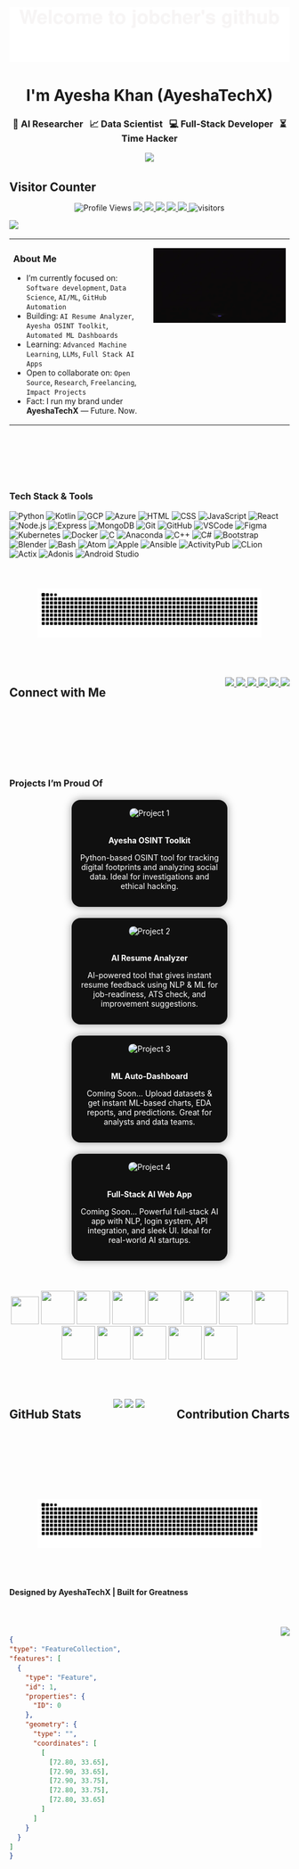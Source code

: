 <img src="https://raw.githubusercontent.com/BEPb/BEPb/55713da819edba8fc67dae7a4ed0ec652c176b96/assets/Bottom_up.svg" />
<link rel="stylesheet" href="https://cdnjs.cloudflare.com/ajax/libs/font-awesome/6.4.0/css/all.min.css">
<div align="center">
  <h1>
    I'm Ayesha Khan (AyeshaTechX)
  </h1>

  <h3>
    🤖 AI Researcher &nbsp;
    📈 Data Scientist &nbsp;
    💻 Full‑Stack Developer &nbsp;
    ⏳ Time Hacker
  </h3>
</div>

<p align="center">
  <img class="hoverable" src="https://readme-typing-svg.demolab.com?font=Fira+Code&size=22&pause=1000&color=00F5D4&center=true&vCenter=true&width=600&lines=Building+Smart+Tech+for+a+Smarter+World.;Automating+Everything+with+Code.;Designing+Time+Hacking+Machines.;Welcome+to+My+Profile." />
</p>

<h2 align="left" style="margin-top: 30px; margin-bottom: 10px;">Visitor Counter</h2>

<p align="center">
  <!-- Static Profile Views -->
  <img src="https://img.shields.io/badge/Profile_Views-48,000-brightgreen?style=plastic&logo=GitHub" alt="Profile Views" style="height: 20px;"/>

  <!-- Status Badge -->
  <a href="https://github.com/BEPb/BEPb">
    <img src="https://img.shields.io/badge/status-updating-brightgreen.svg?style=plastic" style="height: 20px;" />
  </a>

  <!-- Python Version -->
  <a href="https://github.com/python/cpython">
    <img src="https://img.shields.io/badge/Python-3.12-FF1493.svg?style=plastic" style="height: 20px;" />
  </a>

  <!-- Contributors -->
  <a href="https://github.com/BEPb/BEPb/graphs/contributors">
    <img src="https://img.shields.io/badge/Contributors-5-blue?style=plastic&logo=GitHub" style="height: 20px;" />
  </a>

  <!-- Static Stars -->
  <a href="https://github.com/BEPb/BEPb/stargazers">
    <img src="https://img.shields.io/badge/Stars-73-yellow?style=plastic&logo=GitHub" style="height: 20px;" />
  </a>

  <!-- Static Forks -->
  <a href="https://github.com/BEPb/BEPb/network/members">
    <img src="https://img.shields.io/badge/Forks-10-blue?style=plastic&logo=GitHub" style="height: 20px;" />
  </a>

  <!-- Static Visitor Badge -->
  <img src="https://img.shields.io/badge/Visitors-25,432-brightgreen?style=plastic&" alt="visitors" style="height: 20px;" />
</p>


<img src="https://raw.githubusercontent.com/BEPb/BEPb/main/src/header_.png" />

<div style="display: flex; align-items: flex-start; justify-content: space-between; gap: 40px; flex-wrap: wrap;">
  
<div style="display: flex; align-items: flex-start; justify-content: space-between; gap: 40px; flex-wrap: wrap;">
  
<table>
  <tr>
    <!-- Left Column: About Me -->
    <td style="vertical-align: top; width: 50%;">
      <h3>About Me</h3>
      <ul>
        <li>I’m currently focused on: <code>Software development</code>, <code>Data Science</code>, <code>AI/ML</code>, <code>GitHub Automation</code></li>
        <li>Building: <code>AI Resume Analyzer</code>, <code>Ayesha OSINT Toolkit</code>, <code>Automated ML Dashboards</code></li>
        <li>Learning: <code>Advanced Machine Learning</code>, <code>LLMs</code>, <code>Full Stack AI Apps</code></li>
        <li>Open to collaborate on: <code>Open Source</code>, <code>Research</code>, <code>Freelancing</code>, <code>Impact Projects</code></li>
        <li>Fact: I run my brand under <strong>AyeshaTechX</strong> — Future. Now.</li>
      </ul>
    </td>
  <td style="vertical-align: top; width: 60%;">
      <p align="center">
        <img src="assets/coding-girl-animation-fe7t4gejurmtof8v.webp" />
      </p>
    </td>
  </tr>
</table>

<!-- Tech Stack Section -->
  <div style="margin-top: 40px;">
    <h3>Tech Stack & Tools</h3>
    <div class="icon-container">
      <img src="https://skillicons.dev/icons?i=python" alt="Python" />
      <img src="https://skillicons.dev/icons?i=kotlin" alt="Kotlin" />
      <img src="https://skillicons.dev/icons?i=gcp" alt="GCP" />
      <img src="https://skillicons.dev/icons?i=azure" alt="Azure" />
      <img src="https://skillicons.dev/icons?i=html" alt="HTML" />
      <img src="https://skillicons.dev/icons?i=css" alt="CSS" />
      <img src="https://skillicons.dev/icons?i=js" alt="JavaScript" />
      <img src="https://skillicons.dev/icons?i=react" alt="React" />
      <img src="https://skillicons.dev/icons?i=nodejs" alt="Node.js" />
      <img src="https://skillicons.dev/icons?i=express" alt="Express" />
      <img src="https://skillicons.dev/icons?i=mongodb" alt="MongoDB" />
      <img src="https://skillicons.dev/icons?i=git" alt="Git" />
      <img src="https://skillicons.dev/icons?i=github" alt="GitHub" />
      <img src="https://skillicons.dev/icons?i=vscode" alt="VSCode" />
      <img src="https://skillicons.dev/icons?i=figma" alt="Figma" />
      <img src="https://skillicons.dev/icons?i=kubernetes" alt="Kubernetes" />
      <img src="https://skillicons.dev/icons?i=docker" alt="Docker" />
      <img src="https://skillicons.dev/icons?i=c" alt="C" />
      <img src="https://skillicons.dev/icons?i=anaconda" alt="Anaconda" />
      <img src="https://skillicons.dev/icons?i=cpp" alt="C++" />
      <img src="https://skillicons.dev/icons?i=cs" alt="C#" />
      <img src="https://skillicons.dev/icons?i=bootstrap" alt="Bootstrap" />
      <img src="https://skillicons.dev/icons?i=blender" alt="Blender" />
      <img src="https://skillicons.dev/icons?i=bash" alt="Bash" />
      <img src="https://skillicons.dev/icons?i=atom" alt="Atom" />
      <img src="https://skillicons.dev/icons?i=apple" alt="Apple" />
      <img src="https://skillicons.dev/icons?i=ansible" alt="Ansible" />
      <img src="https://skillicons.dev/icons?i=activitypub" alt="ActivityPub" />
      <img src="https://skillicons.dev/icons?i=clion" alt="CLion" />
      <img src="https://skillicons.dev/icons?i=actix" alt="Actix" />
      <img src="https://skillicons.dev/icons?i=adonis" alt="Adonis" />
      <img src="https://skillicons.dev/icons?i=androidstudio" alt="Android Studio" />
    </div>
  </div>

  <p align="center">
  <img class="hoverable" src="https://raw.githubusercontent.com/BEPb/BEPb/output/github-contribution-grid-snake-dark.svg" width="80%" alt="Snake Game SVG" />
</p>

<h2>Connect with Me</h2>
<p align="center">

  <a href="https://www.facebook.com/ayeshatechx">
    <img src="https://img.shields.io/badge/-Facebook-%231877F2?style=for-the-badge&logo=facebook&logoWidth=30&logoColor=white" />
  </a>

  <a href="https://www.instagram.com/ayesha_tech_x/">
    <img src="https://img.shields.io/badge/-Instagram-%23E4405F?style=for-the-badge&logo=instagram&logoWidth=30&logoColor=white" />
  </a>

  <a href="https://t.me/AyeshaTechX">
    <img src="https://img.shields.io/badge/-Telegram-2CA5E0?style=for-the-badge&logo=telegram&logoWidth=30&logoColor=white" />
  </a>

  <a href="https://x.com/AyeshaTechX">
    <img src="https://img.shields.io/badge/-X-%23000000?style=for-the-badge&logo=x&logoWidth=30&logoColor=white" />
  </a>

  <a href="mailto:ayeshadatascientist9@gmail.com">
    <img src="https://img.shields.io/badge/-Gmail-D14836?style=for-the-badge&logo=gmail&logoWidth=30&logoColor=white" />
  </a>

  <a href="https://github.com/SilentProgrammer-max">
    <img src="https://img.shields.io/badge/-GitHub-000000?style=for-the-badge&logo=github&logoWidth=30&logoColor=white" />
  </a>

</p>
<!-- Projects Section -->
<div style="margin-top: 60px;">
  <h3 style="margin-bottom: 20px; text-align: left;">Projects I’m Proud Of</h3>

<!-- Projects Container -->
  <div style="display: flex; flex-wrap: wrap; justify-content: center; gap: 20px;">

  <!-- Single Card Template -->
 <div style="background-color: #101010; color: #fff; border-radius: 16px; padding: 15px; width: 250px; box-shadow: 0 0 15px rgba(0,0,0,0.4); transition: 0.3s; cursor: pointer;"
         class="card"
         onmouseover="this.style.backgroundColor='#171515';"
         onmouseout="this.style.backgroundColor='#101010';">
      
  <div style="text-align: center;">
    <img src="https://cdn.dribbble.com/userupload/10543014/file/original-4703d0ba72b72f87fa49a618a24a1f6d.gif"
             alt="Project 1"
             style="width: 200px; height: 140px; object-fit: cover; border-radius: 12px; margin-bottom: 12px;">
        <h4 style="margin-bottom: 8px;">Ayesha OSINT Toolkit</h4>
        <p style="font-size: 14px;">Python-based OSINT tool for tracking digital footprints and analyzing social data. Ideal for investigations and ethical hacking.</p>
      </div>
    </div>

 <!-- Card 2 -->
 <div style="background-color: #101010; color: #fff; border-radius: 16px; padding: 15px; width: 250px; box-shadow: 0 0 15px rgba(0,0,0,0.4); transition: 0.3s; cursor: pointer;"
         class="card"
         onmouseover="this.style.backgroundColor='#171515';"
         onmouseout="this.style.backgroundColor='#101010';">
      
  <div style="text-align: center;">
       <img src="https://cdn.pixabay.com/animation/2023/04/12/16/59/16-59-39-387_512.gif"
             alt="Project 2"
             style="width: 200px; height: 140px; object-fit: cover; border-radius: 12px; margin-bottom: 12px;">
        <h4 style="margin-bottom: 8px;">AI Resume Analyzer</h4>
        <p style="font-size: 14px;">AI-powered tool that gives instant resume feedback using NLP & ML for job-readiness, ATS check, and improvement suggestions.</p>
      </div>
    </div>

 <!-- Card 3 -->
<div style="background-color: #101010; color: #fff; border-radius: 16px; padding: 15px; width: 250px; box-shadow: 0 0 15px rgba(0,0,0,0.4); transition: 0.3s; cursor: pointer;"
         class="card"
         onmouseover="this.style.backgroundColor='#171515';"
         onmouseout="this.style.backgroundColor='#101010';">
      
   <div style="text-align: center;">
        <img src="https://cdn-icons-gif.flaticon.com/10971/10971749.gif"
             alt="Project 3"
             style="width: 200px; height: 140px; object-fit: cover; border-radius: 12px; margin-bottom: 12px;">
        <h4 style="margin-bottom: 8px;">ML Auto‑Dashboard</h4>
        <p style="font-size: 14px;">Coming Soon... Upload datasets & get instant ML-based charts, EDA reports, and predictions. Great for analysts and data teams.</p>
      </div>
    </div>
 <!-- Card 4 -->
<div style="background-color: #101010; color: #fff; border-radius: 16px; padding: 15px; width: 250px; box-shadow: 0 0 15px rgba(0,0,0,0.4); transition: 0.3s; cursor: pointer;"
         class="card"
         onmouseover="this.style.backgroundColor='#171515';"
         onmouseout="this.style.backgroundColor='#101010';">
      
  <div style="text-align: center;">
        <img src="https://media.lordicon.com/icons/wired/lineal/2512-artificial-intelligence-ai-alt.gif"
             alt="Project 4"
             style="width: 200px; height: 140px; object-fit: cover; border-radius: 12px; margin-bottom: 12px;">
        <h4 style="margin-bottom: 8px;">Full‑Stack AI Web App</h4>
        <p style="font-size: 14px;">Coming Soon... Powerful full-stack AI app with NLP, login system, API integration, and sleek UI. Ideal for real-world AI startups.</p>
      </div>
    </div>

  </div>
</div>


<p align="center">
  <a href="https://www.python.org/" style="text-decoration: none;">
    <img src="https://upload.wikimedia.org/wikipedia/commons/c/c3/Python-logo-notext.svg" height="50" width="50" />
  </a>
  <a href="https://www.javascript.com/" style="text-decoration: none;">
    <img src="https://upload.wikimedia.org/wikipedia/commons/6/6a/JavaScript-logo.png" height="60" width="60" />
  </a>
  <a href="https://www.w3.org/html/" style="text-decoration: none;">
    <img src="https://upload.wikimedia.org/wikipedia/commons/6/61/HTML5_logo_and_wordmark.svg" height="60" width="60" />
  </a>
  <a href="https://www.w3.org/Style/CSS/Overview.en.html" style="text-decoration: none;">
    <img src="https://upload.wikimedia.org/wikipedia/commons/d/d5/CSS3_logo_and_wordmark.svg" height="60" width="60" />
  </a>
  <a href="https://getbootstrap.com/" style="text-decoration: none;">
    <img src="https://upload.wikimedia.org/wikipedia/commons/b/b2/Bootstrap_logo.svg" height="60" width="60" />
  </a>
  <a href="https://www.mysql.com/" style="text-decoration: none;">
    <img src="https://upload.wikimedia.org/wikipedia/en/d/dd/MySQL_logo.svg" height="60" width="60" />
  </a>
  <a href="https://git-scm.com/" style="text-decoration: none;">
    <img src="https://upload.wikimedia.org/wikipedia/commons/e/e0/Git-logo.svg" height="60" width="60" />
  </a>
  <a href="https://github.com/" style="text-decoration: none;">
    <img src="https://upload.wikimedia.org/wikipedia/commons/9/91/Octicons-mark-github.svg" height="60" width="60" />
  </a>
  <a href="https://reactjs.org/" style="text-decoration: none;">
    <img src="https://upload.wikimedia.org/wikipedia/commons/a/a7/React-icon.svg" height="60" width="60" />
  </a>
  <a href="https://nodejs.org/" style="text-decoration: none;">
    <img src="https://upload.wikimedia.org/wikipedia/commons/d/d9/Node.js_logo.svg" height="60" width="60" />
  </a>
  <a href="https://jupyter.org/" style="text-decoration: none;">
    <img src="https://upload.wikimedia.org/wikipedia/commons/3/38/Jupyter_logo.svg" height="60" width="60" />
  </a>
  <a href="https://www.tensorflow.org/" style="text-decoration: none;">
    <img src="https://upload.wikimedia.org/wikipedia/commons/2/2d/Tensorflow_logo.svg" height="60" width="60" />
  </a>
  <a href="https://code.visualstudio.com/" style="text-decoration: none;">
    <img src="https://upload.wikimedia.org/wikipedia/commons/9/9a/Visual_Studio_Code_1.35_icon.svg" height="60" width="60" />
  </a>
</p>



<h2 style="text-align: center;">GitHub Stats</h2>

<p align="center" class="hoverable">
  <img class="hoverable1" src="https://github-readme-stats.vercel.app/api?username=SilentProgrammer-max&show_icons=true&theme=github_dark&hide_border=true&border_radius=12"/>
  <img class="hoverable2" src="https://streak-stats.demolab.com?user=SilentProgrammer-max&theme=github-dark&hide_border=true&border_radius=12" />
  <img class="hoverable3" src="https://github-readme-activity-graph.vercel.app/graph?username=SilentProgrammer-max&theme=github-dark&area=true&hide_border=true" />
</p>


<h2 style="text-align: center;">Contribution Charts</h2>
<p align="center">


</p>



<p align="center">
  <img class="hoverable" src="https://raw.githubusercontent.com/Platane/snk/output/github-contribution-grid-snake.svg" width="80%" alt="Snake Game SVG" />
</p>


<p align="center"><strong>Designed by AyeshaTechX | Built for Greatness</strong></p

<!-- Belarus - My Home-->
  
 ```geojson
{
 "type": "FeatureCollection",
 "features": [
   {
     "type": "Feature",
     "id": 1,
     "properties": {
       "ID": 0
     },
     "geometry": {
       "type": "",
       "coordinates": [
         [
           [72.80, 33.65],
           [72.90, 33.65],
           [72.90, 33.75],
           [72.80, 33.75],
           [72.80, 33.65]
         ]
       ]
     }
   }
 ]
}
```                                                                                  
<img src="https://raw.githubusercontent.com/BEPb/BEPb/main/assets/Bottom_down.svg" />
